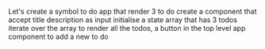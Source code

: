 Let's create a symbol to do app that render 3 to do 
create a component that accept title description as input 
initialise a state array that has 3 todos
iterate over the array to render all the todos, 
a button in the top level app component to add a new to do